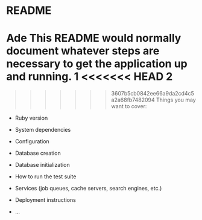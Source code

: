 # README
Ade
This README would normally document whatever steps are necessary to get the
application up and running. 1
<<<<<<< HEAD
2
=======

>>>>>>> 3607b5cb0842ee66a9da2cd4c5a2a68fb7482094
Things you may want to cover:

* Ruby version

* System dependencies

* Configuration

* Database creation

* Database initialization

* How to run the test suite

* Services (job queues, cache servers, search engines, etc.)

* Deployment instructions

* ...
